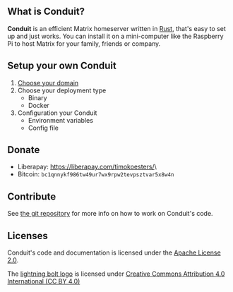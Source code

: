 ## What is Conduit?

**Conduit** is an efficient Matrix homeserver written in [Rust](https://rust-lang.org), that's easy to set up and just works.
You can install it on a mini-computer like the Raspberry Pi to host Matrix for your family, friends or company.

## Setup your own Conduit

1. [Choose your domain](setup/domain.md)
2. Choose your deployment type
   - Binary
   - Docker
3. Configuration your Conduit
   - Environment variables
   - Config file

## Donate

- Liberapay: <https://liberapay.com/timokoesters/>\
- Bitcoin: `bc1qnnykf986tw49ur7wx9rpw2tevpsztvar5x8w4n`

## Contribute

See [the git repository](https://gitlab.com/famedly/conduit/) for more info on how to work on Conduit's code.

## Licenses

Conduit's code and documentation is licensed under the [Apache License 2.0](https://www.apache.org/licenses/LICENSE-2.0).

The [lightning bolt logo](https://github.com/mozilla/fxemoji/blob/gh-pages/svgs/nature/u26A1-bolt.svg) is licensed under [Creative Commons Attribution 4.0 International (CC BY 4.0)](https://github.com/mozilla/fxemoji/blob/gh-pages/LICENSE.md)
